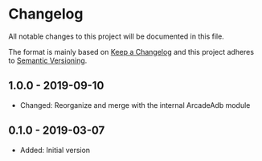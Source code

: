 # Changelog

All notable changes to this project will be documented in this file.

The format is mainly based on [Keep a Changelog](http://keepachangelog.com/)
and this project adheres to [Semantic Versioning](http://semver.org/).

## 1.0.0 - 2019-09-10

* Changed: Reorganize and merge with the internal ArcadeAdb module

## 0.1.0 - 2019-03-07

* Added: Initial version
